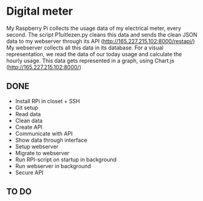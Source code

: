 # Digital meter

My Raspberry Pi collects the usage data of my electrical meter, every second.
The script P1uitlezen.py cleans this data and sends the clean JSON data to my webserver through its API (http://165.227.215.102:8000/restapi/)
My webserver collects all this data in its database.
For a visual representation, we read the data of our today usage and calculate the hourly usage.
This data gets represented in a graph, using Chart.js (http://165.227.215.102:8000/)

## DONE

- Install RPi in closet + SSH 
- Git setup
- Read data
- Clean data
- Create API
- Communicate with API
- Show data through interface
- Setup webserver
- Migrate to webserver
- Run RPI-script on startup in background
- Run webserver in background
- Secure API

## TO DO
